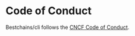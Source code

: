 # Code of Conduct

Bestchains/cli follows the [CNCF Code of Conduct](https://github.com/cncf/foundation/blob/master/code-of-conduct.md).
